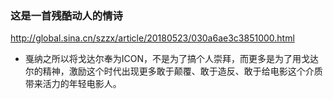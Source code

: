 ### 这是一首残酷动人的情诗
http://global.sina.cn/szzx/article/20180523/030a6ae3c3851000.html
- 戛纳之所以将戈达尔奉为ICON，不是为了搞个人崇拜，而更多是为了用戈达尔的精神，激励这个时代出现更多敢于颠覆、敢于造反、敢于给电影这个介质带来活力的年轻电影人。